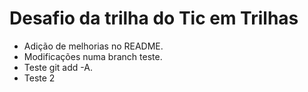 # Desafio da trilha do **Tic em Trilhas**

- Adição de melhorias no README.
- Modificações numa branch teste.
- Teste git add -A.
- Teste 2